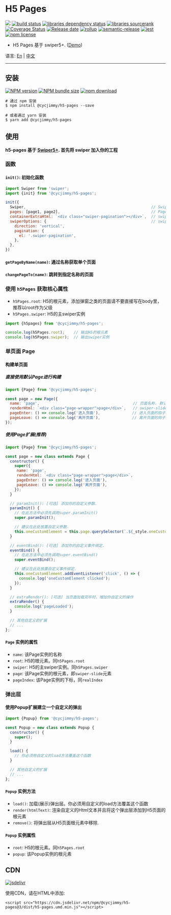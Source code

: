 # H5 Pages
![][workflows-badge-image]
[![build status][travis-image]][travis-url]
[![libraries dependency status][libraries-status-image]][libraries-status-url]
[![libraries sourcerank][libraries-sourcerank-image]][libraries-sourcerank-url]
[![Coverage Status][coverage-image]][coverage-url]
[![Release date][release-date-image]][release-url]
[![rollup][rollup-image]][rollup-url]
[![semantic-release][semantic-image]][semantic-url]
[![jest][jest-image]][jest-url]
[![npm license][license-image]][download-url]

* H5 Pages 基于 swiper5+. ([Demo][github-pages-url])

语言: [En][Readme-url-En] | [中文][Readme-url-ZhCN]
***

## 安装
[![NPM version][npm-image]][npm-url]
[![NPM bundle size][npm-bundle-size-image]][npm-url]
[![npm download][download-image]][download-url]

```shell
# 通过 npm 安装
$ npm install @cycjimmy/h5-pages --save

# 或者通过 yarn 安装
$ yarn add @cycjimmy/h5-pages
```

## 使用
**h5-pages 基于 [Swiper5+](https://github.com/nolimits4web/Swiper). 首先将 swiper 加入你的工程**

### 函数 
#### `init()`: 初始化函数
```javascript
import Swiper from 'swiper';
import {init} from '@cycjimmy/h5-pages';

init({
  Swiper,                                                       // Swiper的构造函数
  pages: [page1, page2],                                        // Page实例组成的数组
  containerExtraHtml: `<div class="swiper-pagination"></div>`,  // swiper-container下额外的Html，比如导航器等
  swiperOptions: {                                              // swiper的配置项(不支持loop)
    direction: 'vertical',
    pagination: {
      el: '.swiper-pagination',
    },
  },
})
```

#### `getPageByName(name)`: 通过名称获取单个页面
#### `changePageTo(name)`: 跳转到指定名称的页面

### 使用 `h5Pages` 获取核心属性 
* `h5Pages.root`: H5的根元素，添加弹窗之类的页面请不要直接写在body里，推荐以root作为父级
* `h5Pages.swiper`: H5的主swiper实例 

```javascript
import {h5pages} from '@cycjimmy/h5-pages';

console.log(h5Pages.root);    // 输出H5的根元素
console.log(h5Pages.swiper);  // 输出swiper实例
```

### 单页面 Page
#### 构建单页面
##### 直接使用默认Page进行构建
```javascript
import {Page} from '@cycjimmy/h5-pages';

const page = new Page({
  name: 'page',                                         // 页面名称. 默认为"page"加下标，如"page0"
  renderHtml: `<div class="page-wrapper">page</div>`,   // swiper-slide内的Html结构
  pageEnter: () => console.log('进入页面'),              // 进入页面的钩子函数
  pageLeave: () => console.log('离开页面'),              // 离开页面的钩子函数
});
```

##### 使用Page扩展(推荐)
```javascript
import {Page} from '@cycjimmy/h5-pages';

const page = new class extends Page {
  constructor() {
    super({
     name: 'page',
     renderHtml: `<div class="page-wrapper">page</div>`,
     pageEnter: () => console.log('进入页面'),
     pageLeave: () => console.log('离开页面'), 
    });
  }

  // paramInit(): [可选] 添加你的自定义参数.
  paramInit() {
    // 在此方法中必须先调用super.paramInit()
    super.paramInit();  

    // 建议在此处放置自定义参数.
    this.oneCustomElement = this.page.querySelector(`.${_style.oneCustomElement}`);
  }

  // eventBind(): [可选] 添加你的自定义事件绑定.
  eventBind() {
    // 在此方法中必须先调用super.eventBind()
    super.eventBind();

    // 建议在此处放置自定义事件绑定.
    this.oneCustomElement.addEventListener('click', () => {
      console.log('oneCustomElement clicked');
    });
  }

  // extraRender(): [可选] 当页面加载完毕时，增加你自定义的操作
  extraRender() {
    console.log('pageLoaded');
  }

  // 其他自定义的扩展
  // ... 
};
```

#### `Page` 实例的属性
* `name`: 该Page实例的名称
* `root`: H5的根元素。同`h5Pages.root`
* `swiper`: H5的主swiper实例。同`h5Pages.swiper`
* `page`: 该Page实例的根元素，即`swiper-slide`元素
* `pageIndex`: 该Page实例的下标，同`realIndex`

### 弹出层
#### 使用Popup扩展建立一个自定义的弹出
```javascript
import {Popup} from '@cycjimmy/h5-pages';

const Popup = new class extends Popup {
  constructor() {
    super();
  }

  load() {
    // 你必须用自定义的load方法覆盖这个函数
  }

  // 其他自定义的扩展
  // ... 
};
```

#### `Popup` 实例方法
* `load()`: 加载(展示)弹出层。你必须用自定义的load方法覆盖这个函数
* `render(htmlText)`: 渲染自定义的Html文本并且将这个弹出层添加到H5页面的根元素
* `remove()`: 将弹出层从H5页面根元素中移除.

#### `Popup` 实例属性
* `root`: H5的根元素。同`h5Pages.root`
* `popup`: 该Popup实例的根元素

## CDN
[![jsdelivr][jsdelivr-image]][jsdelivr-url]

使用CDN，请在HTML中添加:
```text
<script src="https://cdn.jsdelivr.net/npm/@cycjimmy/h5-pages@3/dist/h5-pages.umd.min.js"></script>
```

<!-- Links: -->
[npm-image]: https://img.shields.io/npm/v/@cycjimmy/h5-pages
[npm-url]: https://npmjs.org/package/@cycjimmy/h5-pages
[npm-bundle-size-image]: https://img.shields.io/bundlephobia/min/@cycjimmy/h5-pages

[download-image]: https://img.shields.io/npm/dt/@cycjimmy/h5-pages
[download-url]: https://npmjs.org/package/@cycjimmy/h5-pages

[jsdelivr-image]: https://img.shields.io/jsdelivr/npm/hy/@cycjimmy/h5-pages
[jsdelivr-url]: https://www.jsdelivr.com/package/npm/@cycjimmy/h5-pages

[workflows-badge-image]: https://github.com/cycjimmy/h5-pages/workflows/Test%20CI/badge.svg
[travis-image]: https://img.shields.io/travis/cycjimmy/h5-pages
[travis-url]: https://travis-ci.org/cycjimmy/h5-pages

[libraries-status-image]: https://img.shields.io/librariesio/release/npm/@cycjimmy/h5-pages
[libraries-sourcerank-image]: https://img.shields.io/librariesio/sourcerank/npm/@cycjimmy/h5-pages
[libraries-status-url]: https://libraries.io/github/cycjimmy/h5-pages
[libraries-sourcerank-url]: https://libraries.io/npm/@cycjimmy%2Fh5-pages

[coverage-image]: https://img.shields.io/coveralls/github/cycjimmy/h5-pages
[coverage-url]: https://coveralls.io/github/cycjimmy/h5-pages

[release-date-image]: https://img.shields.io/github/release-date/cycjimmy/h5-pages
[release-url]: https://github.com/cycjimmy/h5-pages/releases

[rollup-image]: https://img.shields.io/github/package-json/dependency-version/cycjimmy/h5-pages/dev/rollup
[rollup-url]: https://github.com/rollup/rollup

[semantic-image]: https://img.shields.io/badge/%20%20%F0%9F%93%A6%F0%9F%9A%80-semantic--release-e10079.svg
[semantic-url]: https://github.com/semantic-release/semantic-release

[jest-image]: https://img.shields.io/badge/tested_with-jest-99424f.svg
[jest-url]: https://github.com/facebook/jest

[license-image]: https://img.shields.io/npm/l/@cycjimmy/h5-pages

[github-pages-url]: https://cycjimmy.github.io/h5-pages/

[Readme-url-En]: https://github.com/cycjimmy/h5-pages/blob/master/README.md
[Readme-url-ZhCN]: https://github.com/cycjimmy/h5-pages/blob/master/README_zhCN.md
